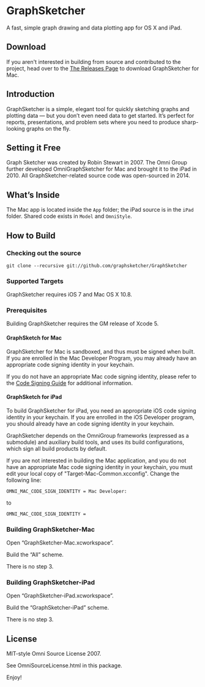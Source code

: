 # GraphSketcher

A fast, simple graph drawing and data plotting app for OS X and iPad. 

## Download 

If you aren't interested in building from source and contributed to the project, head over to the [The Releases Page](https://github.com/graphsketcher/GraphSketcher/releases) to download GraphSketcher for Mac.

## Introduction

GraphSketcher is a simple, elegant tool for quickly sketching graphs and plotting data — but you don’t even need data to get started. It’s perfect for reports, presentations, and problem sets where you need to produce sharp-looking graphs on the fly.

## Setting it Free

Graph Sketcher was created by Robin Stewart in 2007. The Omni Group further developed OmniGraphSketcher for Mac and brought it to the iPad in 2010. All GraphSketcher-related source code was open-sourced in 2014.

## What’s Inside

The Mac app is located inside the `App` folder; the iPad source is in the `iPad` folder. Shared code exists in `Model` and `OmniStyle`.

## How to Build

### Checking out the source

    git clone --recursive git://github.com/graphsketcher/GraphSketcher

### Supported Targets

GraphSketcher requires iOS 7 and Mac OS X 10.8.

### Prerequisites

Building GraphSketcher requires the GM release of Xcode 5.

#### GraphSketch for Mac

GraphSketcher for Mac is sandboxed, and thus must be signed when built. If you are enrolled in the Mac Developer Program, you may already have an appropriate code signing identity in your keychain. 

If you do not have an appropriate Mac code signing identity, please refer to the [Code Signing Guide](https://developer.apple.com/library/mac/documentation/Security/Conceptual/CodeSigningGuide/Procedures/Procedures.html) for additional information.

#### GraphSketch for iPad

To build GraphSketcher for iPad, you need an appropriate iOS code signing identity in your keychain. If you are enrolled in the iOS Developer program, you should already have an code signing identity in your keychain.

GraphSketcher depends on the OmniGroup frameworks (expressed as a submodule) and auxiliary build tools, and uses its build configurations, which sign all build products by default.

If you are not interested in building the Mac application, and you do not have an appropriate Mac code signing identity in your keychain, you must edit your local copy of "Target-Mac-Common.xcconfig". Change the following line:

    OMNI_MAC_CODE_SIGN_IDENTITY = Mac Developer:

to

    OMNI_MAC_CODE_SIGN_IDENTITY =

### Building GraphSketcher-Mac

Open “GraphSketcher-Mac.xcworkspace”.

Build the “All” scheme.

There is no step 3.

### Building GraphSketcher-iPad

Open “GraphSketcher-iPad.xcworkspace”.

Build the “GraphSketcher-iPad” scheme.

There is no step 3.

## License

MIT-style Omni Source License 2007.

See OmniSourceLicense.html in this package.

Enjoy!
